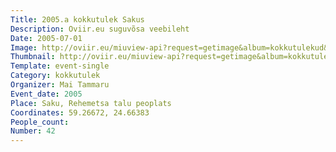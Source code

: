 ```yaml
---
Title: 2005.a kokkutulek Sakus
Description: Oviir.eu suguvõsa veebileht
Date: 2005-07-01
Image: http://oviir.eu/miuview-api?request=getimage&album=kokkutulekud&item=2005-42.-kokkutulek-mai-tammaru-sakus-rehemetsa-talu-peoplatsil.jpg&size=1200&mode=longest
Thumbnail: http://oviir.eu/miuview-api?request=getimage&album=kokkutulekud&item=2005-42.-kokkutulek-mai-tammaru-sakus-rehemetsa-talu-peoplatsil.jpg&size=600&mode=square
Template: event-single
Category: kokkutulek
Organizer: Mai Tammaru
Event_date: 2005
Place: Saku, Rehemetsa talu peoplats
Coordinates: 59.26672, 24.66383
People_count:
Number: 42
---
```

